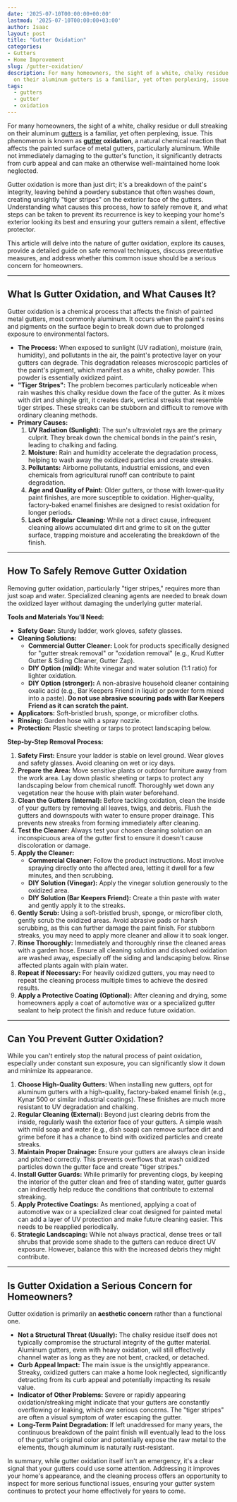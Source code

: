 ```yaml
---
date: '2025-07-10T00:00:00+00:00'
lastmod: '2025-07-10T00:00:00+03:00'
author: Isaac
layout: post
title: "Gutter Oxidation"
categories:
- Gutters
- Home Improvement
slug: /gutter-oxidation/
description: For many homeowners, the sight of a white, chalky residue or dull streaking
  on their aluminum gutters is a familiar, yet often perplexing, issue. This phen...
tags: 
  - gutters
  - gutter
  - oxidation
---
```

For many homeowners, the sight of a white, chalky residue or dull streaking on their aluminum [gutters](/posts/all-american-gutters-reviews/) is a familiar, yet often perplexing, issue. This phenomenon is known as **[gutter](/posts/are-gutters-necessary/) oxidation**, a natural chemical reaction that affects the painted surface of metal gutters, particularly aluminum. While not immediately damaging to the gutter's function, it significantly detracts from curb appeal and can make an otherwise well-maintained home look neglected.

Gutter oxidation is more than just dirt; it's a breakdown of the paint's integrity, leaving behind a powdery substance that often washes down, creating unsightly "tiger stripes" on the exterior face of the gutters. Understanding what causes this process, how to safely remove it, and what steps can be taken to prevent its recurrence is key to keeping your home's exterior looking its best and ensuring your gutters remain a silent, effective protector.

This article will delve into the nature of gutter oxidation, explore its causes, provide a detailed guide on safe removal techniques, discuss preventative measures, and address whether this common issue should be a serious concern for homeowners.

---

## What Is Gutter Oxidation, and What Causes It?

Gutter oxidation is a chemical process that affects the finish of painted metal gutters, most commonly aluminum. It occurs when the paint's resins and pigments on the surface begin to break down due to prolonged exposure to environmental factors.

* **The Process:** When exposed to sunlight (UV radiation), moisture (rain, humidity), and pollutants in the air, the paint's protective layer on your gutters can degrade. This degradation releases microscopic particles of the paint's pigment, which manifest as a white, chalky powder. This powder is essentially oxidized paint.
* **"Tiger Stripes":** The problem becomes particularly noticeable when rain washes this chalky residue down the face of the gutter. As it mixes with dirt and shingle grit, it creates dark, vertical streaks that resemble tiger stripes. These streaks can be stubborn and difficult to remove with ordinary cleaning methods.
* **Primary Causes:**
    1.  **UV Radiation (Sunlight):** The sun's ultraviolet rays are the primary culprit. They break down the chemical bonds in the paint's resin, leading to chalking and fading.
    2.  **Moisture:** Rain and humidity accelerate the degradation process, helping to wash away the oxidized particles and create streaks.
    3.  **Pollutants:** Airborne pollutants, industrial emissions, and even chemicals from agricultural runoff can contribute to paint degradation.
    4.  **Age and Quality of Paint:** Older gutters, or those with lower-quality paint finishes, are more susceptible to oxidation. Higher-quality, factory-baked enamel finishes are designed to resist oxidation for longer periods.
    5.  **Lack of Regular Cleaning:** While not a direct cause, infrequent cleaning allows accumulated dirt and grime to sit on the gutter surface, trapping moisture and accelerating the breakdown of the finish.

---

## How To Safely Remove Gutter Oxidation

Removing gutter oxidation, particularly "tiger stripes," requires more than just soap and water. Specialized cleaning agents are needed to break down the oxidized layer without damaging the underlying gutter material.

**Tools and Materials You'll Need:**

* **Safety Gear:** Sturdy ladder, work gloves, safety glasses.
* **Cleaning Solutions:**
    * **Commercial Gutter Cleaner:** Look for products specifically designed for "gutter streak removal" or "oxidation removal" (e.g., Krud Kutter Gutter & Siding Cleaner, Gutter Zap).
    * **DIY Option (mild):** White vinegar and water solution (1:1 ratio) for lighter oxidation.
    * **DIY Option (stronger):** A non-abrasive household cleaner containing oxalic acid (e.g., Bar Keepers Friend in liquid or powder form mixed into a paste). **Do not use abrasive scouring pads with Bar Keepers Friend as it can scratch the paint.**
* **Applicators:** Soft-bristled brush, sponge, or microfiber cloths.
* **Rinsing:** Garden hose with a spray nozzle.
* **Protection:** Plastic sheeting or tarps to protect landscaping below.

**Step-by-Step Removal Process:**

1.  **Safety First:** Ensure your ladder is stable on level ground. Wear gloves and safety glasses. Avoid cleaning on wet or icy days.
2.  **Prepare the Area:** Move sensitive plants or outdoor furniture away from the work area. Lay down plastic sheeting or tarps to protect any landscaping below from chemical runoff. Thoroughly wet down any vegetation near the house with plain water beforehand.
3.  **Clean the Gutters (Internal):** Before tackling oxidation, clean the inside of your gutters by removing all leaves, twigs, and debris. Flush the gutters and downspouts with water to ensure proper drainage. This prevents new streaks from forming immediately after cleaning.
4.  **Test the Cleaner:** Always test your chosen cleaning solution on an inconspicuous area of the gutter first to ensure it doesn't cause discoloration or damage.
5.  **Apply the Cleaner:**
    * **Commercial Cleaner:** Follow the product instructions. Most involve spraying directly onto the affected area, letting it dwell for a few minutes, and then scrubbing.
    * **DIY Solution (Vinegar):** Apply the vinegar solution generously to the oxidized area.
    * **DIY Solution (Bar Keepers Friend):** Create a thin paste with water and gently apply it to the streaks.
6.  **Gently Scrub:** Using a soft-bristled brush, sponge, or microfiber cloth, gently scrub the oxidized areas. Avoid abrasive pads or harsh scrubbing, as this can further damage the paint finish. For stubborn streaks, you may need to apply more cleaner and allow it to soak longer.
7.  **Rinse Thoroughly:** Immediately and thoroughly rinse the cleaned areas with a garden hose. Ensure all cleaning solution and dissolved oxidation are washed away, especially off the siding and landscaping below. Rinse affected plants again with plain water.
8.  **Repeat if Necessary:** For heavily oxidized gutters, you may need to repeat the cleaning process multiple times to achieve the desired results.
9.  **Apply a Protective Coating (Optional):** After cleaning and drying, some homeowners apply a coat of automotive wax or a specialized gutter sealant to help protect the finish and reduce future oxidation.

---

## Can You Prevent Gutter Oxidation?

While you can't entirely stop the natural process of paint oxidation, especially under constant sun exposure, you can significantly slow it down and minimize its appearance.

1.  **Choose High-Quality Gutters:** When installing new gutters, opt for aluminum gutters with a high-quality, factory-baked enamel finish (e.g., Kynar 500 or similar industrial coatings). These finishes are much more resistant to UV degradation and chalking.
2.  **Regular Cleaning (External):** Beyond just clearing debris from the inside, regularly wash the exterior face of your gutters. A simple wash with mild soap and water (e.g., dish soap) can remove surface dirt and grime before it has a chance to bind with oxidized particles and create streaks.
3.  **Maintain Proper Drainage:** Ensure your gutters are always clean inside and pitched correctly. This prevents overflows that wash oxidized particles down the gutter face and create "tiger stripes."
4.  **Install Gutter Guards:** While primarily for preventing clogs, by keeping the interior of the gutter clean and free of standing water, gutter guards can indirectly help reduce the conditions that contribute to external streaking.
5.  **Apply Protective Coatings:** As mentioned, applying a coat of automotive wax or a specialized clear coat designed for painted metal can add a layer of UV protection and make future cleaning easier. This needs to be reapplied periodically.
6.  **Strategic Landscaping:** While not always practical, dense trees or tall shrubs that provide some shade to the gutters can reduce direct UV exposure. However, balance this with the increased debris they might contribute.

---

## Is Gutter Oxidation a Serious Concern for Homeowners?

Gutter oxidation is primarily an **aesthetic concern** rather than a functional one.

* **Not a Structural Threat (Usually):** The chalky residue itself does not typically compromise the structural integrity of the gutter material. Aluminum gutters, even with heavy oxidation, will still effectively channel water as long as they are not bent, cracked, or detached.
* **Curb Appeal Impact:** The main issue is the unsightly appearance. Streaky, oxidized gutters can make a home look neglected, significantly detracting from its curb appeal and potentially impacting its resale value.
* **Indicator of Other Problems:** Severe or rapidly appearing oxidation/streaking might indicate that your gutters are constantly overflowing or leaking, which *are* serious concerns. The "tiger stripes" are often a visual symptom of water escaping the gutter.
* **Long-Term Paint Degradation:** If left unaddressed for many years, the continuous breakdown of the paint finish will eventually lead to the loss of the gutter's original color and potentially expose the raw metal to the elements, though aluminum is naturally rust-resistant.

In summary, while gutter oxidation itself isn't an emergency, it's a clear signal that your gutters could use some attention. Addressing it improves your home's appearance, and the cleaning process offers an opportunity to inspect for more serious functional issues, ensuring your gutter system continues to protect your home effectively for years to come.
